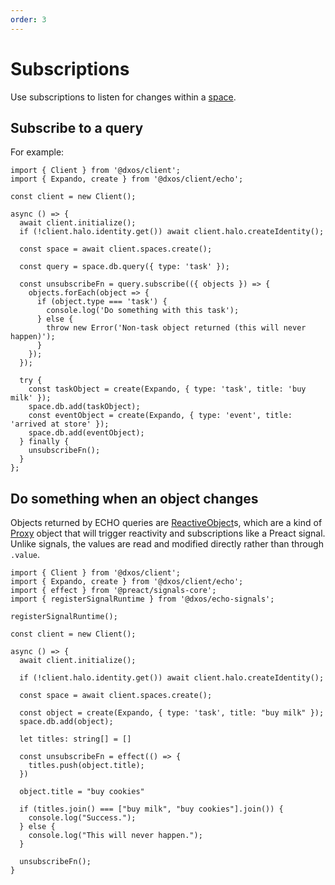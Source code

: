 ```yaml
---
order: 3
---
```


# Subscriptions

Use subscriptions to listen for changes within a [space](./README.md).

## Subscribe to a query

For example:
```ts{12,14} file=./snippets/subscription.ts#L5-
import { Client } from '@dxos/client';
import { Expando, create } from '@dxos/client/echo';

const client = new Client();

async () => {
  await client.initialize();
  if (!client.halo.identity.get()) await client.halo.createIdentity();

  const space = await client.spaces.create();

  const query = space.db.query({ type: 'task' });

  const unsubscribeFn = query.subscribe(({ objects }) => {
    objects.forEach(object => {
      if (object.type === 'task') {
        console.log('Do something with this task');
      } else {
        throw new Error('Non-task object returned (this will never happen)');
      }
    });
  });

  try {
    const taskObject = create(Expando, { type: 'task', title: 'buy milk' });
    space.db.add(taskObject);
    const eventObject = create(Expando, { type: 'event', title: 'arrived at store' });
    space.db.add(eventObject);
  } finally {
    unsubscribeFn();
  }
};
```

## Do something when an object changes

Objects returned by ECHO queries are [ReactiveObject](../../../api/@dxos/client/types/ReactiveObject.md)s, which are a kind of [Proxy](https://developer.mozilla.org/en-US/docs/Web/JavaScript/Reference/Global_Objects/Proxy) object that will trigger reactivity and subscriptions like a Preact signal. Unlike signals, the values are read and modified directly rather than through `.value`.

```ts{22} file=./snippets/on-object-change.ts#L5-
import { Client } from '@dxos/client';
import { Expando, create } from '@dxos/client/echo';
import { effect } from '@preact/signals-core';
import { registerSignalRuntime } from '@dxos/echo-signals';

registerSignalRuntime();

const client = new Client();

async () => {
  await client.initialize();

  if (!client.halo.identity.get()) await client.halo.createIdentity();

  const space = await client.spaces.create();

  const object = create(Expando, { type: 'task', title: "buy milk" });
  space.db.add(object);

  let titles: string[] = []

  const unsubscribeFn = effect(() => {
    titles.push(object.title);
  })

  object.title = "buy cookies"

  if (titles.join() === ["buy milk", "buy cookies"].join()) {
    console.log("Success.");
  } else {
    console.log("This will never happen.");
  }

  unsubscribeFn();
}
```
